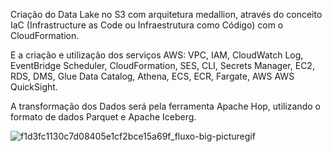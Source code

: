 Criação do Data Lake no S3 com arquitetura medallion, através do conceito IaC (Infrastructure as Code ou Infraestrutura como Código) com o CloudFormation. 

E a criação e utilização dos serviços AWS: VPC, IAM, CloudWatch Log, EventBridge Scheduler, CloudFormation, SES, CLI, Secrets Manager, EC2, RDS, DMS, Glue Data Catalog, Athena, ECS, ECR, Fargate, AWS AWS QuickSight. 

A transformação dos Dados será pela ferramenta Apache Hop, utilizando o formato de dados Parquet e Apache Iceberg.

![f1d3fc1130c7d08405e1cf2bce15a69f_fluxo-big-picturegif](https://github.com/user-attachments/assets/24b5e19f-bee1-4c95-9e81-1c478f760315)
